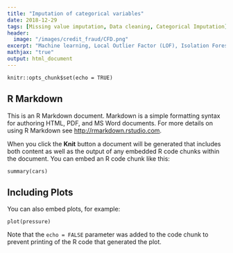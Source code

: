 ```yaml
---
title: "Imputation of categorical variables"
date: 2018-12-29
tags: [Missing value imputation, Data cleaning, Categorical Imputation]
header:
  image: "/images/credit_fraud/CFD.png"
excerpt: "Machine learning, Local Outlier Factor (LOF), Isolation Forest Algorithm"
mathjax: "true"
output: html_document
---
```




```{r setup, include=FALSE}
knitr::opts_chunk$set(echo = TRUE)
```

## R Markdown

This is an R Markdown document. Markdown is a simple formatting syntax for authoring HTML, PDF, and MS Word documents. For more details on using R Markdown see <http://rmarkdown.rstudio.com>.

When you click the **Knit** button a document will be generated that includes both content as well as the output of any embedded R code chunks within the document. You can embed an R code chunk like this:

```{r cars}
summary(cars)
```

## Including Plots

You can also embed plots, for example:

```{r pressure, echo=FALSE}
plot(pressure)
```

Note that the `echo = FALSE` parameter was added to the code chunk to prevent printing of the R code that generated the plot.


